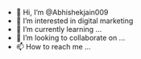 - 👋 Hi, I’m @Abhishekjain009
- 👀 I’m interested in digital marketing
- 🌱 I’m currently learning ...
- 💞️ I’m looking to collaborate on ...
- 📫 How to reach me ...

<!---
Abhishekjain009/Abhishekjain009 is a ✨ special ✨ repository because its `README.md` (this file) appears on your GitHub profile.
You can click the Preview link to take a look at your changes.
--->
